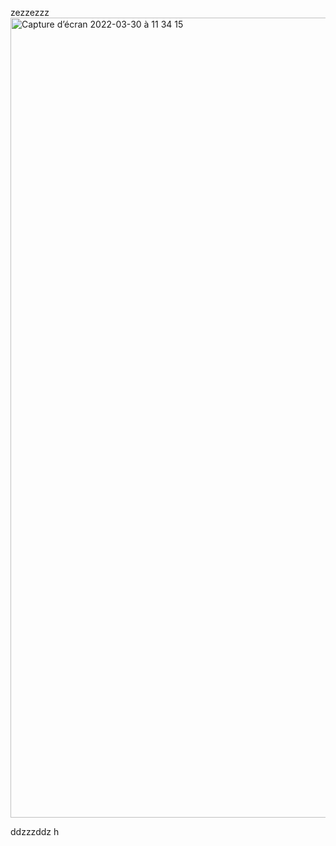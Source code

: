zezzezzz
<img width="1280" alt="Capture d’écran 2022-03-30 à 11 34 15" src="https://user-images.githubusercontent.com/93912353/160800658-111e065a-464f-4431-8d84-bc4c24e219b4.png">

ddzzzddz
h
